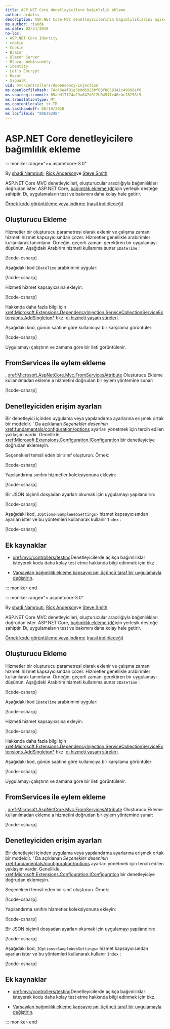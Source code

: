 ```yaml
---
title: ASP.NET Core denetleyicilere bağımlılık ekleme
author: ardalis
description: ASP.NET Core MVC denetleyicilerinin bağımlılıklarını açıkça nasıl isteyeceğini, ASP.NET Core bağımlılık ekleme ile oluşturucuları aracılığıyla nasıl isteyeceğini öğrenin.
ms.author: riande
ms.date: 02/24/2019
no-loc:
- ASP.NET Core Identity
- cookie
- Cookie
- Blazor
- Blazor Server
- Blazor WebAssembly
- Identity
- Let's Encrypt
- Razor
- SignalR
uid: mvc/controllers/dependency-injection
ms.openlocfilehash: 74c43e4f01e5b0d6923bf06f8859341c49088ef6
ms.sourcegitcommit: 65add17f74a29a647d812b04517e46cbc78258f9
ms.translationtype: MT
ms.contentlocale: tr-TR
ms.lasthandoff: 08/19/2020
ms.locfileid: "88635248"
---
```

# <a name="dependency-injection-into-controllers-in-aspnet-core"></a>ASP.NET Core denetleyicilere bağımlılık ekleme

::: moniker range=">= aspnetcore-3.0"

By [shadi Namrouti](https://github.com/shadinamrouti), [Rick Anderson](https://twitter.com/RickAndMSFT)ve [Steve Smith](https://github.com/ardalis)

ASP.NET Core MVC denetleyicileri, oluşturucular aracılığıyla bağımlılıkları doğrudan ister. ASP.NET Core, [bağımlılık ekleme (dı)](xref:fundamentals/dependency-injection)için yerleşik desteğe sahiptir. Dı, uygulamaların test ve bakımını daha kolay hale getirir.

[Örnek kodu görüntüleme veya indirme](https://github.com/dotnet/AspNetCore.Docs/tree/master/aspnetcore/mvc/controllers/dependency-injection/sample) ([nasıl indirileceği](xref:index#how-to-download-a-sample))

## <a name="constructor-injection"></a>Oluşturucu Ekleme

Hizmetler bir oluşturucu parametresi olarak eklenir ve çalışma zamanı hizmeti hizmet kapsayıcısından çözer. Hizmetler genellikle arabirimler kullanılarak tanımlanır. Örneğin, geçerli zamanı gerektiren bir uygulamayı düşünün. Aşağıdaki Arabirim hizmeti kullanıma sunar `IDateTime` :

[!code-csharp[](dependency-injection/3.1sample/ControllerDI/Interfaces/IDateTime.cs?name=snippet)]

Aşağıdaki kod `IDateTime` arabirimini uygular:

[!code-csharp[](dependency-injection/3.1sample/ControllerDI/Services/SystemDateTime.cs?name=snippet)]

Hizmeti hizmet kapsayıcısına ekleyin:

[!code-csharp[](dependency-injection/3.1sample/ControllerDI/Startup1.cs?name=snippet&highlight=3)]

Hakkında daha fazla bilgi için <xref:Microsoft.Extensions.DependencyInjection.ServiceCollectionServiceExtensions.AddSingleton*> bkz. [dı hizmeti yaşam süreleri](xref:fundamentals/dependency-injection#service-lifetimes).

Aşağıdaki kod, günün saatine göre kullanıcıya bir karşılama görüntüler:

[!code-csharp[](dependency-injection/3.1sample/ControllerDI/Controllers/HomeController.cs?name=snippet)]

Uygulamayı çalıştırın ve zamana göre bir ileti görüntülenir.

## <a name="action-injection-with-fromservices"></a>FromServices ile eylem ekleme

, <xref:Microsoft.AspNetCore.Mvc.FromServicesAttribute> Oluşturucu Ekleme kullanılmadan ekleme a hizmetini doğrudan bir eylem yöntemine sunar:

[!code-csharp[](dependency-injection/3.1sample/ControllerDI/Controllers/HomeController.cs?name=snippet2)]

## <a name="access-settings-from-a-controller"></a>Denetleyiciden erişim ayarları

Bir denetleyici içinden uygulama veya yapılandırma ayarlarına erişmek ortak bir modeldir. ' Da açıklanan *Seçenekler deseninin* <xref:fundamentals/configuration/options> ayarları yönetmek için tercih edilen yaklaşım vardır. Genellikle, <xref:Microsoft.Extensions.Configuration.IConfiguration> bir denetleyiciye doğrudan eklemeyin.

Seçenekleri temsil eden bir sınıf oluşturun. Örnek:

[!code-csharp[](dependency-injection/3.1sample/ControllerDI/Models/SampleWebSettings.cs?name=snippet)]

Yapılandırma sınıfını hizmetler koleksiyonuna ekleyin:

[!code-csharp[](dependency-injection/3.1sample/ControllerDI/Startup.cs?highlight=4&name=snippet1)]

Bir JSON biçimli dosyadan ayarları okumak için uygulamayı yapılandırın:

[!code-csharp[](dependency-injection/3.1sample/ControllerDI/Program.cs?name=snippet&range=10-15)]

Aşağıdaki kod, `IOptions<SampleWebSettings>` hizmet kapsayıcısından ayarları ister ve bu yöntemleri kullanarak kullanır `Index` :

[!code-csharp[](dependency-injection/3.1sample/ControllerDI/Controllers/SettingsController.cs?name=snippet)]

## <a name="additional-resources"></a>Ek kaynaklar

* <xref:mvc/controllers/testing>Denetleyicilerde açıkça bağımlılıklar isteyerek kodu daha kolay test etme hakkında bilgi edinmek için bkz..

* [Varsayılan bağımlılık ekleme kapsayıcısını üçüncü taraf bir uygulamayla değiştirin](xref:fundamentals/dependency-injection#default-service-container-replacement).

::: moniker-end

::: moniker range="< aspnetcore-3.0"

By [shadi Namrouti](https://github.com/shadinamrouti), [Rick Anderson](https://twitter.com/RickAndMSFT)ve [Steve Smith](https://github.com/ardalis)

ASP.NET Core MVC denetleyicileri, oluşturucular aracılığıyla bağımlılıkları doğrudan ister. ASP.NET Core, [bağımlılık ekleme (dı)](xref:fundamentals/dependency-injection)için yerleşik desteğe sahiptir. Dı, uygulamaların test ve bakımını daha kolay hale getirir.

[Örnek kodu görüntüleme veya indirme](https://github.com/dotnet/AspNetCore.Docs/tree/master/aspnetcore/mvc/controllers/dependency-injection/sample) ([nasıl indirileceği](xref:index#how-to-download-a-sample))

## <a name="constructor-injection"></a>Oluşturucu Ekleme

Hizmetler bir oluşturucu parametresi olarak eklenir ve çalışma zamanı hizmeti hizmet kapsayıcısından çözer. Hizmetler genellikle arabirimler kullanılarak tanımlanır. Örneğin, geçerli zamanı gerektiren bir uygulamayı düşünün. Aşağıdaki Arabirim hizmeti kullanıma sunar `IDateTime` :

[!code-csharp[](dependency-injection/sample/ControllerDI/Interfaces/IDateTime.cs?name=snippet)]

Aşağıdaki kod `IDateTime` arabirimini uygular:

[!code-csharp[](dependency-injection/sample/ControllerDI/Services/SystemDateTime.cs?name=snippet)]

Hizmeti hizmet kapsayıcısına ekleyin:

[!code-csharp[](dependency-injection/sample/ControllerDI/Startup1.cs?name=snippet&highlight=3)]

Hakkında daha fazla bilgi için <xref:Microsoft.Extensions.DependencyInjection.ServiceCollectionServiceExtensions.AddSingleton*> bkz. [dı hizmeti yaşam süreleri](xref:fundamentals/dependency-injection#service-lifetimes).

Aşağıdaki kod, günün saatine göre kullanıcıya bir karşılama görüntüler:

[!code-csharp[](dependency-injection/sample/ControllerDI/Controllers/HomeController.cs?name=snippet)]

Uygulamayı çalıştırın ve zamana göre bir ileti görüntülenir.

## <a name="action-injection-with-fromservices"></a>FromServices ile eylem ekleme

, <xref:Microsoft.AspNetCore.Mvc.FromServicesAttribute> Oluşturucu Ekleme kullanılmadan ekleme a hizmetini doğrudan bir eylem yöntemine sunar:

[!code-csharp[](dependency-injection/sample/ControllerDI/Controllers/HomeController.cs?name=snippet2)]

## <a name="access-settings-from-a-controller"></a>Denetleyiciden erişim ayarları

Bir denetleyici içinden uygulama veya yapılandırma ayarlarına erişmek ortak bir modeldir. ' Da açıklanan *Seçenekler deseninin* <xref:fundamentals/configuration/options> ayarları yönetmek için tercih edilen yaklaşım vardır. Genellikle, <xref:Microsoft.Extensions.Configuration.IConfiguration> bir denetleyiciye doğrudan eklemeyin.

Seçenekleri temsil eden bir sınıf oluşturun. Örnek:

[!code-csharp[](dependency-injection/sample/ControllerDI/Models/SampleWebSettings.cs?name=snippet)]

Yapılandırma sınıfını hizmetler koleksiyonuna ekleyin:

[!code-csharp[](dependency-injection/sample/ControllerDI/Startup.cs?highlight=4&name=snippet1)]

Bir JSON biçimli dosyadan ayarları okumak için uygulamayı yapılandırın:

[!code-csharp[](dependency-injection/sample/ControllerDI/Program.cs?name=snippet&range=10-15)]

Aşağıdaki kod, `IOptions<SampleWebSettings>` hizmet kapsayıcısından ayarları ister ve bu yöntemleri kullanarak kullanır `Index` :

[!code-csharp[](dependency-injection/sample/ControllerDI/Controllers/SettingsController.cs?name=snippet)]

## <a name="additional-resources"></a>Ek kaynaklar

* <xref:mvc/controllers/testing>Denetleyicilerde açıkça bağımlılıklar isteyerek kodu daha kolay test etme hakkında bilgi edinmek için bkz..

* [Varsayılan bağımlılık ekleme kapsayıcısını üçüncü taraf bir uygulamayla değiştirin](xref:fundamentals/dependency-injection#default-service-container-replacement).

::: moniker-end